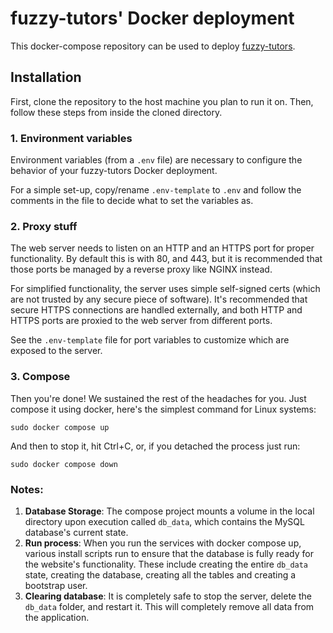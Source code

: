 # fuzzy-tutors' Docker deployment

This docker-compose repository can be used to deploy
[fuzzy-tutors](https://github.com/Exequtech/fuzzy-tutors).

## Installation

First, clone the repository to the host machine you plan to run it on. Then,
follow these steps from inside the cloned directory.

### 1. Environment variables

Environment variables (from a `.env` file) are necessary to configure the
behavior of your fuzzy-tutors Docker deployment.

For a simple set-up, copy/rename `.env-template` to `.env` and follow the
comments in the file to decide what to set the variables as.

### 2. Proxy stuff

The web server needs to listen on an HTTP and an HTTPS port for proper
functionality. By default this is with 80, and 443, but it is recommended that
those ports be managed by a reverse proxy like NGINX instead.

For simplified functionality, the server uses simple self-signed certs (which
are not trusted by any secure piece of software). It's recommended that secure
HTTPS connections are handled externally, and both HTTP and HTTPS ports are
proxied to the web server from different ports.

See the `.env-template` file for port variables to customize which are exposed
to the server.

### 3. Compose

Then you're done! We sustained the rest of the headaches for you. Just compose
it using docker, here's the simplest command for Linux systems:

```
sudo docker compose up
```

And then to stop it, hit Ctrl+C, or, if you detached the process just run:

```
sudo docker compose down
```

### Notes:

1. **Database Storage**: The compose project mounts a volume in the local
   directory upon execution called `db_data`, which contains the MySQL
   database's current state.
2. **Run process**: When you run the services with docker compose up, various
   install scripts run to ensure that the database is fully ready for the
   website's functionality. These include creating the entire `db_data` state,
   creating the database, creating all the tables and creating a bootstrap
   user.
3. **Clearing database**: It is completely safe to stop the server, delete the
   `db_data` folder, and restart it. This will completely remove all data from
   the application.
